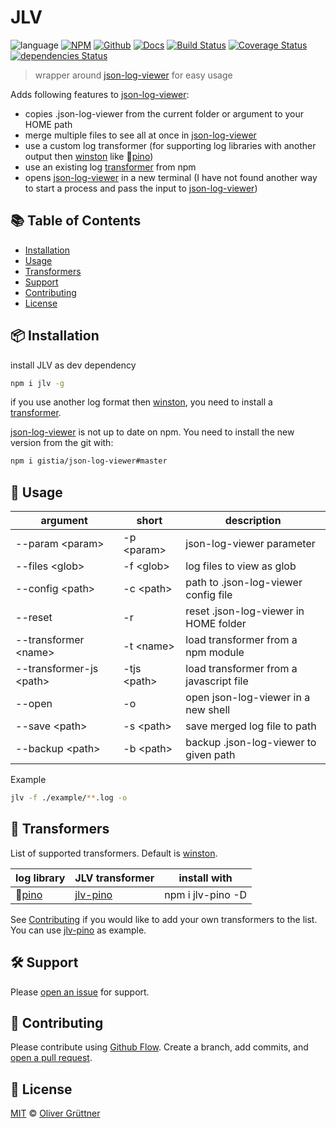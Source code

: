 # JLV 
![language](https://img.shields.io/badge/language-javascript-blue.svg)
[![NPM](https://badgen.net/badge/icon/npm?icon=npm&label)](https://www.npmjs.com/package/jlv)
[![Github](https://badgen.net/badge/icon/github?icon=github&label)](https://github.com/Defkil/jlv)
[![Docs](https://badgen.net/badge/docs/online/blue)](https://defkil.github.io/jlv/master/docs/)
[![Build Status](https://travis-ci.org/Defkil/jlv.svg?branch=master)](https://travis-ci.org/Defkil/jlv)
[![Coverage Status](https://coveralls.io/repos/github/Defkil/jlv/badge.svg?branch=master)](https://coveralls.io/github/Defkil/jlv?branch=master)
[![dependencies Status](https://david-dm.org/defkil/jlv/status.svg)](https://david-dm.org/defkil/jlv)

> wrapper around [json-log-viewer](https://github.com/gistia/json-log-viewer) for easy usage

Adds following features to [json-log-viewer](https://github.com/gistia/json-log-viewer):
- copies .json-log-viewer from the current folder or argument to your HOME path
- merge multiple files to see all at once in [json-log-viewer](https://github.com/gistia/json-log-viewer)
- use a custom log transformer (for supporting log libraries with another output then 
[winston](https://github.com/winstonjs/winston) like :evergreen_tree:[pino](https://github.com/pinojs/pino))
- use an existing log [transformer](#wrench-transformers) from npm
- opens [json-log-viewer](https://github.com/gistia/json-log-viewer) in a new terminal (I have not found another way to start a process and pass the input to [json-log-viewer](https://github.com/gistia/json-log-viewer))

## :books: Table of Contents

- [Installation](#package-installation)
- [Usage](#rocket-usage)
- [Transformers](#wrench-transformers)
- [Support](#hammer_and_wrench-support)
- [Contributing](#memo-contributing)
- [License](#scroll-license)

## :package: Installation

install JLV as dev dependency
```sh
npm i jlv -g
```

if you use another log format then [winston](https://github.com/winstonjs/winston), you need to install a
[transformer](#wrench-transformers).

[json-log-viewer](https://github.com/gistia/json-log-viewer) is not up to date on npm. 
You need to install the new version from the git with:
```sh
npm i gistia/json-log-viewer#master
```
## :rocket: Usage
argument| short| description
--- | --- | ---
--param \<param>|-p \<param>|json-log-viewer parameter
--files \<glob>|-f \<glob>|log files to view as glob
--config \<path>|-c \<path>|path to .json-log-viewer config file
--reset|-r|reset .json-log-viewer in HOME folder
--transformer \<name>|-t \<name>|load transformer from a npm module
--transformer-js \<path>|-tjs \<path>|load transformer from a javascript file
--open|-o|open json-log-viewer in a new shell
--save \<path>|-s \<path>|save merged log file to path
--backup \<path>|-b \<path>|backup .json-log-viewer to given path

Example
```sh
jlv -f ./example/**.log -o
```
## :wrench: Transformers
List of supported transformers. Default is [winston](https://github.com/winstonjs/winston).

log library| JLV transformer| install with
--- | --- | ---
:evergreen_tree:[pino](https://github.com/pinojs/pino) | [jlv-pino](https://github.com/Defkil/jlv-pino) | npm i jlv-pino -D

See [Contributing](#memo-contributing) if you would like to add your own transformers to the list. You can use
[jlv-pino](https://github.com/Defkil/jlv-pino) as example.

## :hammer_and_wrench: Support

Please [open an issue](https://github.com/Defkil/jlv/issues/new) for support.

## :memo: Contributing

Please contribute using [Github Flow](https://guides.github.com/introduction/flow/). Create a branch, add commits, and [open a pull request](https://github.com/Defkil/jlv/compare/).

## :scroll: License

[MIT](https://github.com/Defkil/jlv/blob/master/LICENSE) © [Oliver Grüttner](https://github.com/Defkil/)
